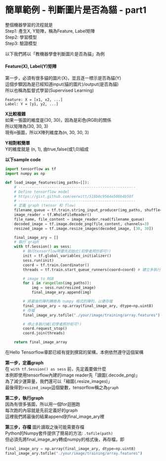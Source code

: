 # 簡單範例 - 判斷圖片是否為貓 - part1

整個機器學習的流程就是  
Step1: 產生X, Y矩陣，稱為Feature, Label矩陣  
Step2: 學習模型  
Step3: 驗證模型  

以下我們將以「教機器學會判斷圖片是否為貓」為例

#### Feature(X), Label(Y)矩陣

第一步，必須有很多貓的圖片(X)，並且逐一標示是否為貓(Y)  
這個步驟因為是已經知道input(貓的圖片)/output(是否為貓)  
所以也稱為監督式學習(Supervised Learning)
```
Feature: X = [x1, x2, ...]
Label: Y = [y1, y2, ...]
```
**X比較複雜**  
如果一張圖的維度是(30, 30)，因為是彩色(RGB)的關係  
所以矩陣為(30, 30, 3)  
現有n張圖，所以X陣列維度為(n, 30, 30, 3)  

**Y相對較簡單**  
Y的維度就是 (n, 1), 由true,false(或1,0)組成

**以下sample code**
```python
import tensorflow as tf
import numpy as np

def load_image_features(img_paths=[]):
	# -----------------------------------------------------
	# Define tensorflow model
	# https://gist.github.com/eerwitt/518b0c9564e500b4b50f
	# -----------------------------------------------------
	# 定義 graph (tensor 和 flow)
	filename_queue = tf.train.string_input_producer(img_paths, shuffle=False)
	image_reader = tf.WholeFileReader()
	file_name, file_content = image_reader.read(filename_queue)
	decoded_image = tf.image.decode_png(file_content, channels=3)
	resized_image = tf.image.resize_images(decoded_image, [30, 30])

	final_image_ary = []
	# 執行 graph
	with tf.Session() as sess:
		# 執行tensorflow時要先初始化(初學者照抄即可!)
		init = tf.global_variables_initializer()
		sess.run(init)
		coord = tf.train.Coordinator()
		threads = tf.train.start_queue_runners(coord=coord) # 建立多執行緒

		# image to RGB
		for i in range(len(img_paths)):
			img = sess.run(resized_image)
			final_image_ary.append(img)

		# 將最後的陣列轉換為 numpy 格式的陣列，以便存檔
		final_image_ary = np.array(final_image_ary, dtype=np.uint8)
		# 存檔
		final_image_ary.tofile("./your/image/training/array.features")

		# 停止多執行緒(初學者照抄前可!)
		coord.request_stop()
		coord.join(threads)

	return final_image_array
```

在Hello Tensorflow章節已經有提到撰寫的架構，本例依然遵守這個架構  

**第一步，定義graph**  
在 `with tf.Session() as sess` 前，先定義要做什麼  
本例即使用tensorflow內建的image reader先「讀圖(.decode_png)」  
為了減少運算量，我們還可以「縮圖(.resize_images)」  
最後得到`resized_image`這個變數，tensorflow稱之為`graph`  

**第二步，執行graph**  
因為有很多張圖，所以用一個for迴圈跑  
每次跑的內容就是先前定義好的graph  
這裡我們將最後的結果append到final_image_ary裡  

**第三步，存檔**
圖片讀取之後可能需要存檔  
Python的Numpy套件提供了簡易的方法: `.tofile(path)`  
但必須先將final_image_ary轉成numpy的格式後，再存檔，即  
```python
final_image_ary = np.array(final_image_ary, dtype=np.uint8)
final_image_ary.tofile("./your/image/training/array.features")
```